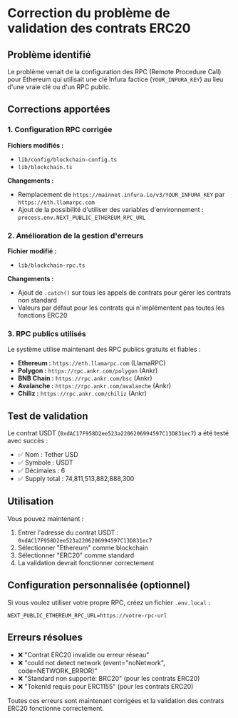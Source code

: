 # Correction du problème de validation des contrats ERC20

## Problème identifié

Le problème venait de la configuration des RPC (Remote Procedure Call) pour Ethereum qui utilisait une clé Infura factice (`YOUR_INFURA_KEY`) au lieu d'une vraie clé ou d'un RPC public.

## Corrections apportées

### 1. Configuration RPC corrigée

**Fichiers modifiés :**
- `lib/config/blockchain-config.ts`
- `lib/blockchain.ts`

**Changements :**
- Remplacement de `https://mainnet.infura.io/v3/YOUR_INFURA_KEY` par `https://eth.llamarpc.com`
- Ajout de la possibilité d'utiliser des variables d'environnement : `process.env.NEXT_PUBLIC_ETHEREUM_RPC_URL`

### 2. Amélioration de la gestion d'erreurs

**Fichier modifié :**
- `lib/blockchain-rpc.ts`

**Changements :**
- Ajout de `.catch()` sur tous les appels de contrats pour gérer les contrats non standard
- Valeurs par défaut pour les contrats qui n'implémentent pas toutes les fonctions ERC20

### 3. RPC publics utilisés

Le système utilise maintenant des RPC publics gratuits et fiables :
- **Ethereum :** `https://eth.llamarpc.com` (LlamaRPC)
- **Polygon :** `https://rpc.ankr.com/polygon` (Ankr)
- **BNB Chain :** `https://rpc.ankr.com/bsc` (Ankr)
- **Avalanche :** `https://rpc.ankr.com/avalanche` (Ankr)
- **Chiliz :** `https://rpc.ankr.com/chiliz` (Ankr)

## Test de validation

Le contrat USDT (`0xdAC17F958D2ee523a2206206994597C13D831ec7`) a été testé avec succès :
- ✅ Nom : Tether USD
- ✅ Symbole : USDT
- ✅ Décimales : 6
- ✅ Supply total : 74,811,513,882,888,300

## Utilisation

Vous pouvez maintenant :
1. Entrer l'adresse du contrat USDT : `0xdAC17F958D2ee523a2206206994597C13D831ec7`
2. Sélectionner "Ethereum" comme blockchain
3. Sélectionner "ERC20" comme standard
4. La validation devrait fonctionner correctement

## Configuration personnalisée (optionnel)

Si vous voulez utiliser votre propre RPC, créez un fichier `.env.local` :

```env
NEXT_PUBLIC_ETHEREUM_RPC_URL=https://votre-rpc-url
```

## Erreurs résolues

- ❌ "Contrat ERC20 invalide ou erreur réseau"
- ❌ "could not detect network (event="noNetwork", code=NETWORK_ERROR)"
- ❌ "Standard non supporté: BRC20" (pour les contrats ERC20)
- ❌ "TokenId requis pour ERC1155" (pour les contrats ERC20)

Toutes ces erreurs sont maintenant corrigées et la validation des contrats ERC20 fonctionne correctement. 